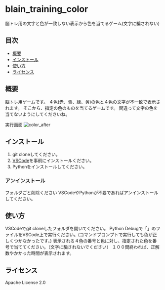 # blain_training_color

脳トレ用の文字と色が一致しない表示から色を当てるゲーム(文字に騙されない)

## 目次
- [概要](#概要)
- [インストール](#インストール)
- [使い方](#使い方)
- [ライセンス](#ライセンス)


## 概要

脳トレ用ゲームです。
４色(赤、青、緑、黄)の色と４色の文字が不一致で表示されます。
そこから、指定の色のものを当てるゲームです。
間違って文字の色を当てないようにしてくださいね。

実行画面
![color_after](https://github.com/user-attachments/assets/c51e3032-f8a2-4611-a1b9-a990aeed9cd0)


## インストール

1. git cloneしてください。
2. [VSCode](https://azure.microsoft.com/ja-jp/products/visual-studio-code)を事前にインストールください。
3. Pythonをインストールしてください。


### アンインストール

フォルダごと削除ください
VSCodeやPythonが不要であればアンインストールしてください。


## 使い方

VSCodeでgit cloneしたフォルダを開いてください。
Python Debugで「」のファイルをVSCode上で実行ください。(コマンドプロンプトで実行しても色が正しくつかなかったです。)
表示される４色の番号と色に対し、指定された色を番号で当ててください。（文字に騙されないでください）
１００問終われば、正解数やかかった時間が表示されます。


## ライセンス

Apache License 2.0



